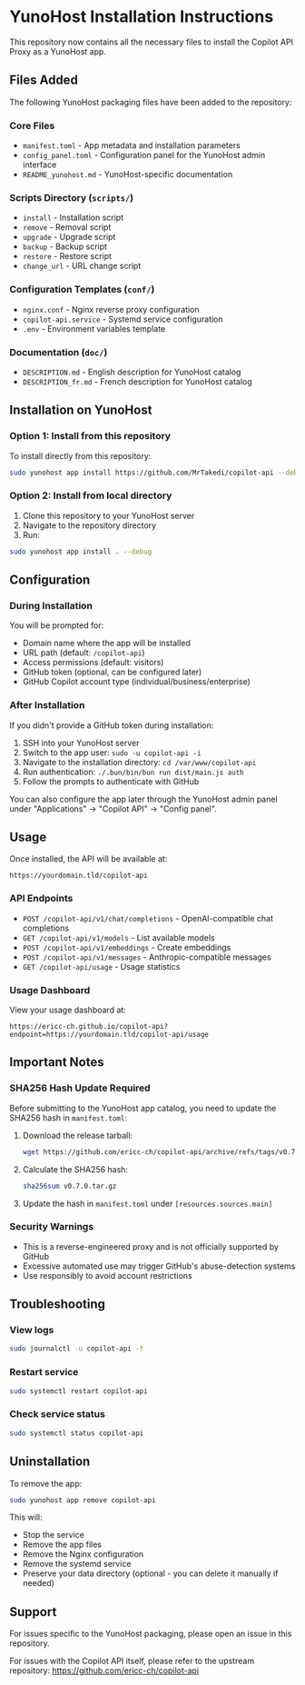# YunoHost Installation Instructions

This repository now contains all the necessary files to install the Copilot API Proxy as a YunoHost app.

## Files Added

The following YunoHost packaging files have been added to the repository:

### Core Files
- `manifest.toml` - App metadata and installation parameters
- `config_panel.toml` - Configuration panel for the YunoHost admin interface
- `README_yunohost.md` - YunoHost-specific documentation

### Scripts Directory (`scripts/`)
- `install` - Installation script
- `remove` - Removal script
- `upgrade` - Upgrade script
- `backup` - Backup script
- `restore` - Restore script
- `change_url` - URL change script

### Configuration Templates (`conf/`)
- `nginx.conf` - Nginx reverse proxy configuration
- `copilot-api.service` - Systemd service configuration
- `.env` - Environment variables template

### Documentation (`doc/`)
- `DESCRIPTION.md` - English description for YunoHost catalog
- `DESCRIPTION_fr.md` - French description for YunoHost catalog

## Installation on YunoHost

### Option 1: Install from this repository

To install directly from this repository:

```bash
sudo yunohost app install https://github.com/MrTakedi/copilot-api --debug
```

### Option 2: Install from local directory

1. Clone this repository to your YunoHost server
2. Navigate to the repository directory
3. Run:
```bash
sudo yunohost app install . --debug
```

## Configuration

### During Installation

You will be prompted for:
- Domain name where the app will be installed
- URL path (default: `/copilot-api`)
- Access permissions (default: visitors)
- GitHub token (optional, can be configured later)
- GitHub Copilot account type (individual/business/enterprise)

### After Installation

If you didn't provide a GitHub token during installation:

1. SSH into your YunoHost server
2. Switch to the app user: `sudo -u copilot-api -i`
3. Navigate to the installation directory: `cd /var/www/copilot-api`
4. Run authentication: `./.bun/bin/bun run dist/main.js auth`
5. Follow the prompts to authenticate with GitHub

You can also configure the app later through the YunoHost admin panel under "Applications" → "Copilot API" → "Config panel".

## Usage

Once installed, the API will be available at:
```
https://yourdomain.tld/copilot-api
```

### API Endpoints

- `POST /copilot-api/v1/chat/completions` - OpenAI-compatible chat completions
- `GET /copilot-api/v1/models` - List available models
- `POST /copilot-api/v1/embeddings` - Create embeddings
- `POST /copilot-api/v1/messages` - Anthropic-compatible messages
- `GET /copilot-api/usage` - Usage statistics

### Usage Dashboard

View your usage dashboard at:
```
https://ericc-ch.github.io/copilot-api?endpoint=https://yourdomain.tld/copilot-api/usage
```

## Important Notes

### SHA256 Hash Update Required

Before submitting to the YunoHost app catalog, you need to update the SHA256 hash in `manifest.toml`:

1. Download the release tarball:
   ```bash
   wget https://github.com/ericc-ch/copilot-api/archive/refs/tags/v0.7.0.tar.gz
   ```

2. Calculate the SHA256 hash:
   ```bash
   sha256sum v0.7.0.tar.gz
   ```

3. Update the hash in `manifest.toml` under `[resources.sources.main]`

### Security Warnings

- This is a reverse-engineered proxy and is not officially supported by GitHub
- Excessive automated use may trigger GitHub's abuse-detection systems
- Use responsibly to avoid account restrictions

## Troubleshooting

### View logs
```bash
sudo journalctl -u copilot-api -f
```

### Restart service
```bash
sudo systemctl restart copilot-api
```

### Check service status
```bash
sudo systemctl status copilot-api
```

## Uninstallation

To remove the app:
```bash
sudo yunohost app remove copilot-api
```

This will:
- Stop the service
- Remove the app files
- Remove the Nginx configuration
- Remove the systemd service
- Preserve your data directory (optional - you can delete it manually if needed)

## Support

For issues specific to the YunoHost packaging, please open an issue in this repository.

For issues with the Copilot API itself, please refer to the upstream repository: https://github.com/ericc-ch/copilot-api
